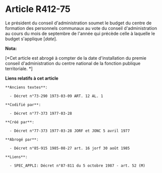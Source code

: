 # Article R412-75

Le président du conseil d'administration soumet le budget du centre de formation des personnels communaux au vote du conseil
d'administration au cours du mois de septembre de l'année qui précède celle à laquelle le budget s'applique [*date*].

**Nota:**

[*Cet article est abrogé à compter de la date d'installation du premie conseil d'administration du centre national de la
fonction publique territoriale. *]

**Liens relatifs à cet article**

	**Anciens textes**:

	  - Décret n°73-290 1973-03-09 ART. 12 AL. 1

	**Codifié par**:

	  - Décret n°77-373 1977-03-28

	**Créé par**:

	  - Décret n°77-373 1977-03-28 JORF et JONC 5 avril 1977

	**Abrogé par**:

	  - Décret n°85-915 1985-08-27 art. 16 jorf 30 août 1985

	**Liens**:

	  - SPEC_APPLI: Décret n°87-811 du 5 octobre 1987 - art. 52 (M)

